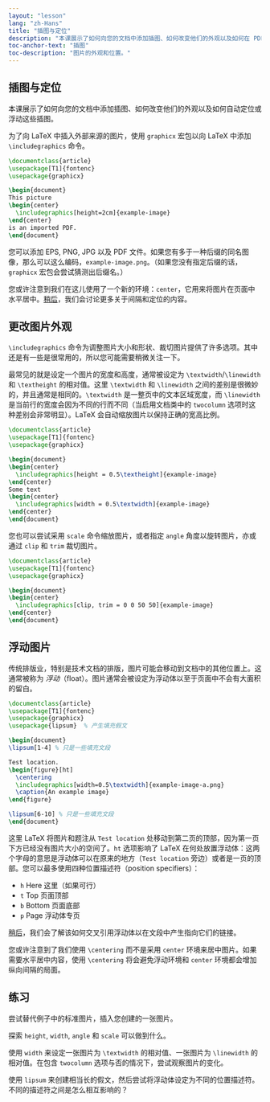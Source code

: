```yaml
---
layout: "lesson"
lang: "zh-Hans"
title: "插图与定位"
description: "本课展示了如何向您的文档中添加插图、如何改变他们的外观以及如何在 PDF 中自动定位或浮动这些插图。"
toc-anchor-text: "插图"
toc-description: "图片的外观和位置。"
---
```


## 插图与定位

<span
  class="summary">本课展示了如何向您的文档中添加插图、如何改变他们的外观以及如何自动定位或浮动这些插图。</span>

为了向 LaTeX 中插入外部来源的图片，使用 `graphicx` 宏包以向 LaTeX 中添加 `\includegraphics` 命令。

```latex
\documentclass{article}
\usepackage[T1]{fontenc}
\usepackage{graphicx}

\begin{document}
This picture
\begin{center}
  \includegraphics[height=2cm]{example-image}
\end{center}
is an imported PDF.
\end{document}
```

您可以添加 EPS, PNG, JPG 以及 PDF 文件。如果您有多于一种后缀的同名图像，那么可以这么编码，`example-image.png`。（如果您没有指定后缀的话，`graphicx` 宏包会尝试猜测出后缀名。）

您或许注意到我们在这儿使用了一个新的环境：`center`，它用来将图片在页面中水平居中。[稍后](lesson-11)，我们会讨论更多关于间隔和定位的内容。

## 更改图片外观

`\includegraphics` 命令为调整图片大小和形状、裁切图片提供了许多选项。其中还是有一些是很常用的，所以您可能需要稍微关注一下。

最常见的就是设定一个图片的宽度和高度，通常被设定为 `\textwidth`/`\linewidth` 和 `\textheight` 的相对值。这里 `\textwidth` 和 `\linewidth` 之间的差别是很微妙的，并且通常是相同的。`\textwidth` 是一整页中的文本区域宽度，而 `\linewidth` 是当前行的宽度会因为不同的行而不同（当启用文档类中的 `twocolumn` 选项时这种差别会非常明显）。LaTeX 会自动缩放图片以保持正确的宽高比例。

```latex
\documentclass{article}
\usepackage[T1]{fontenc}
\usepackage{graphicx}

\begin{document}
\begin{center}
  \includegraphics[height = 0.5\textheight]{example-image}
\end{center}
Some text
\begin{center}
  \includegraphics[width = 0.5\textwidth]{example-image}
\end{center}
\end{document}
```

您也可以尝试采用 `scale` 命令缩放图片，或者指定 `angle` 角度以旋转图片，亦或通过 `clip` 和 `trim` 裁切图片。

```latex
\documentclass{article}
\usepackage[T1]{fontenc}
\usepackage{graphicx}

\begin{document}
\begin{center}
  \includegraphics[clip, trim = 0 0 50 50]{example-image}
\end{center}
\end{document}
```

## 浮动图片

传统排版业，特别是技术文档的排版，图片可能会移动到文档中的其他位置上。这通常被称为 *浮动*（float）。图片通常会被设定为浮动体以至于页面中不会有大面积的留白。

```latex
\documentclass{article}
\usepackage[T1]{fontenc}
\usepackage{graphicx}
\usepackage{lipsum}  % 产生填充假文

\begin{document}
\lipsum[1-4] % 只是一些填充文段

Test location.
\begin{figure}[ht]
  \centering
  \includegraphics[width=0.5\textwidth]{example-image-a.png}
  \caption{An example image}
\end{figure}

\lipsum[6-10] % 只是一些填充文段
\end{document}
```

这里 LaTeX 将图片和题注从 `Test location` 处移动到第二页的顶部，因为第一页下方已经没有图片大小的空间了。`ht` 选项影响了 LaTeX 在何处放置浮动体：这两个字母的意思是浮动体可以在原来的地方（`Test location` 旁边）或者是一页的顶部。您可以最多使用四种位置描述符（position specifiers）：

- `h` Here 这里（如果可行）
- `t` Top 页面顶部
- `b` Bottom 页面底部
- `p` Page 浮动体专页

[稍后](lesson-09)，我们会了解该如何交叉引用浮动体以在文段中产生指向它们的链接。

您或许注意到了我们使用 `\centering` 而不是采用 `center` 环境来居中图片。如果需要水平居中内容，使用 `\centering` 将会避免浮动环境和 `center` 环境都会增加纵向间隔的局面。

## 练习

尝试替代例子中的标准图片，插入您创建的一张图片。

探索 `height`, `width`, `angle` 和 `scale` 可以做到什么。

使用 `width` 来设定一张图片为 `\textwidth` 的相对值、一张图片为 `\linewidth` 的相对值。在包含 `twocolumn` 选项与否的情况下，尝试观察图片的变化。

使用 `lipsum` 来创建相当长的假文，然后尝试将浮动体设定为不同的位置描述符。不同的描述符之间是怎么相互影响的？